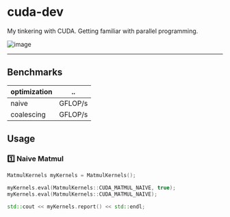 # cuda-dev

My tinkering with CUDA. Getting familiar with parallel programming.

![image](https://github.com/user-attachments/assets/1b1e4671-6ae4-4556-a7f0-008776f41161)

---

## Benchmarks
| optimization | ..      |
| ---          | ---     |
| naive        | GFLOP/s |
| coalescing   | GFLOP/s |


## Usage
### :one: Naive Matmul
```cpp
MatmulKernels myKernels = MatmulKernels();

myKernels.eval(MatmulKernels::CUDA_MATMUL_NAIVE, true);
myKernels.eval(MatmulKernels::CUDA_MATMUL_NAIVE);

std::cout << myKernels.report() << std::endl;
```
